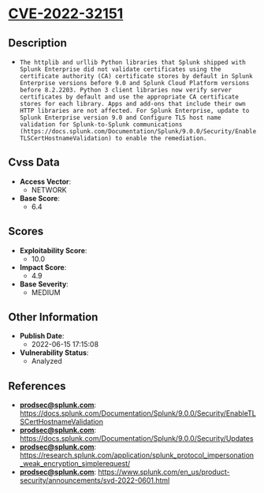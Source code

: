 
# [CVE-2022-32151](https://docs.splunk.com/Documentation/Splunk/9.0.0/Security/EnableTLSCertHostnameValidation)

## Description

- `The httplib and urllib Python libraries that Splunk shipped with Splunk Enterprise did not validate certificates using the certificate authority (CA) certificate stores by default in Splunk Enterprise versions before 9.0 and Splunk Cloud Platform versions before 8.2.2203. Python 3 client libraries now verify server certificates by default and use the appropriate CA certificate stores for each library. Apps and add-ons that include their own HTTP libraries are not affected. For Splunk Enterprise, update to Splunk Enterprise version 9.0 and Configure TLS host name validation for Splunk-to-Splunk communications (https://docs.splunk.com/Documentation/Splunk/9.0.0/Security/EnableTLSCertHostnameValidation) to enable the remediation.`

## Cvss Data

- **Access Vector**:
  - NETWORK
- **Base Score**:
  - 6.4

## Scores

- **Exploitability Score**:
  - 10.0
- **Impact Score**:
  - 4.9
- **Base Severity**:
  - MEDIUM

## Other Information

- **Publish Date**:
  - 2022-06-15 17:15:08
- **Vulnerability Status**:
  - Analyzed

## References

- **prodsec@splunk.com**: https://docs.splunk.com/Documentation/Splunk/9.0.0/Security/EnableTLSCertHostnameValidation
- **prodsec@splunk.com**: https://docs.splunk.com/Documentation/Splunk/9.0.0/Security/Updates
- **prodsec@splunk.com**: https://research.splunk.com/application/splunk_protocol_impersonation_weak_encryption_simplerequest/
- **prodsec@splunk.com**: https://www.splunk.com/en_us/product-security/announcements/svd-2022-0601.html

